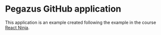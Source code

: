 # Pegazus GitHub application

This application is an example created following the example in the course [React Ninja](https://www.udemy.com/curso-reactjs-ninja).
